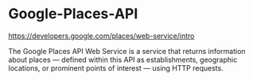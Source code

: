 # Google-Places-API
https://developers.google.com/places/web-service/intro

The Google Places API Web Service is a service that returns information about places — defined within this API
as establishments, geographic locations, or prominent points of interest — using HTTP requests.
